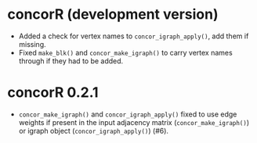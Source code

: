 # concorR (development version)

* Added a check for vertex names to `concor_igraph_apply()`, add them if 
missing.
* Fixed `make_blk()` and `concor_make_igraph()` to carry vertex names through if 
they had to be added.

# concorR 0.2.1

* `concor_make_igraph()` and `concor_igraph_apply()` fixed to use edge weights 
if present in the input adjacency matrix (`concor_make_igraph()`) or igraph 
object (`concor_igraph_apply()`) (#6).
